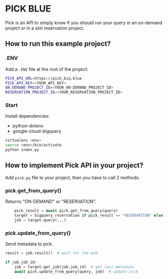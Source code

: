 # PICK BLUE

Pick is an API to simply know if you should run your query in an on-demand project or in a slot reservation project.

## How to run this example project?

### .ENV

Add a `.ENV` file at the root of the project:

```sh
PICK_API_URL=https://pick.biq.blue
PICK_API_KEY=<YOUR_API_KEY>
ON_DEMAND_PROJECT_ID=<YOUR_ON-DEMAND_PROJECT_ID>
RESERVATION_PROJECT_ID=<YOUR_RESERVATION_PROJECT_ID>
```

### Start

Install dependencies:
- python-dotenv
- google-cloud-bigquery

```sh
virtualenv <env>
source <env>/bin/activate
python index.py
```

## How to implement Pick API in your project?

Add `pick.py` file to your project, then you have to call 2 methods.

### pick.get_from_query()

Returns "ON-DEMAND" or "RESERVATION".

```py
    pick_result = await pick.get_from_query(query)
    target = bigquery_reservation if pick_result == "RESERVATION" else bigquery_on_demand
    job = target.query(...)
```

### pick.update_from_query()

Send metadata to pick.

```py
result = job.result()  # wait for the end

if job.job_id:
    job = target.get_job(job.job_id)  # get last metadata
    await pick.update_from_query(query, job)  # update pick
```